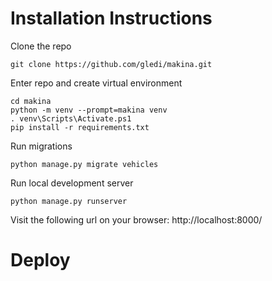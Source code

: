 Installation Instructions
=========================

Clone the repo

```
git clone https://github.com/gledi/makina.git
```

Enter repo and create virtual environment

```
cd makina
python -m venv --prompt=makina venv
. venv\Scripts\Activate.ps1
pip install -r requirements.txt
```

Run migrations

```
python manage.py migrate vehicles
```

Run local development server

```
python manage.py runserver
```

Visit the following url on your browser: http://localhost:8000/

Deploy
======

